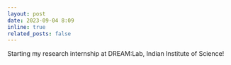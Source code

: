 ```yaml
---
layout: post
date: 2023-09-04 8:09
inline: true
related_posts: false
---
```


Starting my research internship at DREAM:Lab, Indian Institute of Science!
